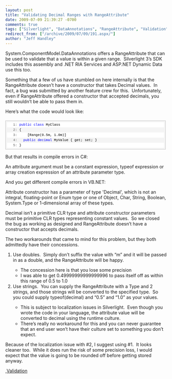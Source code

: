 ```yaml
---
layout: post
title: "Validating Decimal Ranges with RangeAttribute"
date: 2009-07-09 21:39:27 -0700
comments: true
tags: ["Silverlight", "DataAnnotations", "RangeAttribute", "Validation"]
redirect_from: ["/archive/2009/07/09/191.aspx/"]
author: "Jeff Handley"
---
```

<!-- more -->
<p>System.ComponentModel.DataAnnotations offers a RangeAttribute that can be used to validate that a value is within a given range.  Silverlight 3’s SDK includes this assembly and .NET RIA Services and ASP.NET Dynamic Data use this too.</p>  <p>Something that a few of us have stumbled on here internally is that the RangeAttribute doesn’t have a constructor that takes Decimal values.  In fact, a bug was submitted by another feature crew for this.  Unfortunately, even if RangeAttribute offered a constructor that accepted decimals, you still wouldn’t be able to pass them in.</p>  <p>Here’s what the code would look like:</p>  <div style="border-bottom: silver 1px solid; text-align: left; border-left: silver 1px solid; padding-bottom: 4px; line-height: 12pt; background-color: #f4f4f4; margin: 20px 0px 10px; padding-left: 4px; width: 97.5%; padding-right: 4px; font-family: 'Courier New', courier, monospace; direction: ltr; max-height: 200px; font-size: 8pt; overflow: auto; border-top: silver 1px solid; cursor: text; border-right: silver 1px solid; padding-top: 4px" id="codeSnippetWrapper">   <div style="border-bottom-style: none; text-align: left; padding-bottom: 0px; line-height: 12pt; border-right-style: none; background-color: #f4f4f4; padding-left: 0px; width: 100%; padding-right: 0px; font-family: 'Courier New', courier, monospace; direction: ltr; border-top-style: none; color: black; font-size: 8pt; border-left-style: none; overflow: visible; padding-top: 0px" id="codeSnippet">   <pre style="border-bottom-style: none; text-align: left; padding-bottom: 0px; line-height: 12pt; border-right-style: none; background-color: white; margin: 0em; padding-left: 0px; width: 100%; padding-right: 0px; font-family: 'Courier New', courier, monospace; direction: ltr; border-top-style: none; color: black; font-size: 8pt; border-left-style: none; overflow: visible; padding-top: 0px"><span style="color: #606060" id="lnum1">   1:</span> <span style="color: #0000ff">public</span> <span style="color: #0000ff">class</span> MyClass</pre>
<!--CRLF-->

  <pre style="border-bottom-style: none; text-align: left; padding-bottom: 0px; line-height: 12pt; border-right-style: none; background-color: #f4f4f4; margin: 0em; padding-left: 0px; width: 100%; padding-right: 0px; font-family: 'Courier New', courier, monospace; direction: ltr; border-top-style: none; color: black; font-size: 8pt; border-left-style: none; overflow: visible; padding-top: 0px"><span style="color: #606060" id="lnum2">   2:</span> {</pre>
<!--CRLF-->

  <pre style="border-bottom-style: none; text-align: left; padding-bottom: 0px; line-height: 12pt; border-right-style: none; background-color: white; margin: 0em; padding-left: 0px; width: 100%; padding-right: 0px; font-family: 'Courier New', courier, monospace; direction: ltr; border-top-style: none; color: black; font-size: 8pt; border-left-style: none; overflow: visible; padding-top: 0px"><span style="color: #606060" id="lnum3">   3:</span>     [Range(0.5m, 1.0m)]</pre>
<!--CRLF-->

  <pre style="border-bottom-style: none; text-align: left; padding-bottom: 0px; line-height: 12pt; border-right-style: none; background-color: #f4f4f4; margin: 0em; padding-left: 0px; width: 100%; padding-right: 0px; font-family: 'Courier New', courier, monospace; direction: ltr; border-top-style: none; color: black; font-size: 8pt; border-left-style: none; overflow: visible; padding-top: 0px"><span style="color: #606060" id="lnum4">   4:</span>   <span style="color: #0000ff">public</span> <span style="color: #0000ff">decimal</span> MyValue { get; set; }</pre>
<!--CRLF-->

  <pre style="border-bottom-style: none; text-align: left; padding-bottom: 0px; line-height: 12pt; border-right-style: none; background-color: white; margin: 0em; padding-left: 0px; width: 100%; padding-right: 0px; font-family: 'Courier New', courier, monospace; direction: ltr; border-top-style: none; color: black; font-size: 8pt; border-left-style: none; overflow: visible; padding-top: 0px"><span style="color: #606060" id="lnum5">   5:</span> }</pre>
<!--CRLF--></div>
</div>

<p />

<p>But that results in compile errors in C#:</p>

<p>An attribute argument must be a constant expression, typeof expression or array creation expression of an attribute parameter type.</p>

<p>And you get different compile errors in VB.NET:</p>

<p>Attribute constructor has a parameter of type 'Decimal', which is not an integral, floating-point or Enum type or one of Object, Char, String, Boolean, System.Type or 1-dimensional array of these types.</p>

<p>Decimal isn’t a primitive CLR type and attribute constructor parameters must be primitive CLR types representing constant values.  So we closed the bug as working as designed and RangeAttribute doesn’t have a constructor that accepts decimals.</p>

<p>The two workarounds that came to mind for this problem, but they both admittedly have their concessions.</p>

<ol>
  <li>Use doubles.  Simply don’t suffix the value with “m” and it will be passed in as a double, and the RangeAttribute will be happy.</li>

  <ul>
  <li>The concession here is that you lose some precision</li>

  <li>I was able to get 0.49999999999999996 to pass itself off as within this range of 0.5 to 1.0</li>
  </ul>

  <li>Use strings.  You can supply the RangeAttribute with a Type and 2 strings, and those strings will be converted to the specified type.  So you could supply typeof(decimal) and “0.5” and “1.0” as your values.</li>

  <ul>
  <li>This is subject to localization issues in Silverlight.  Even though you wrote the code in your language, the attribute value will be converted to decimal using the runtime culture.</li>

  <li>There’s really no workaround for this and you can never guarantee that an end user won’t have their culture set to something you don’t expect.</li>
  </ul>
</ol>

<p>Because of the localization issue with #2, I suggest using #1.  It looks cleaner too.  While it does run the risk of some precision loss, I would expect that the value is going to be rounded off before getting stored anyway.</p>

,<a href="http://technorati.com/tags/Validation" rel="tag">Validation</a>


